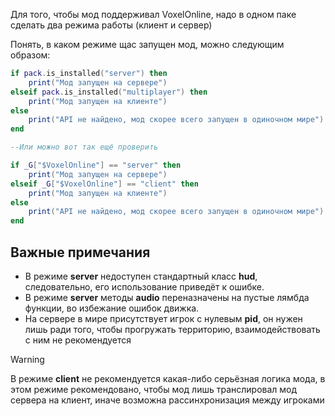Для того, чтобы мод поддерживал VoxelOnline, надо в одном паке сделать два режима работы (клиент и сервер)

Понять, в каком режиме щас запущен мод, можно следующим образом:
```lua
if pack.is_installed("server") then
	print("Мод запущен на сервере")
elseif pack.is_installed("multiplayer") then
	print("Мод запущен на клиенте")
else
	print("API не найдено, мод скорее всего запущен в одиночном мире")
end

--Или можно вот так ещё проверить

if _G["$VoxelOnline"] == "server" then
	print("Мод запущен на сервере")
elseif _G["$VoxelOnline"] == "client" then
	print("Мод запущен на клиенте")
else
	print("API не найдено, мод скорее всего запущен в одиночном мире")
end
```

## Важные примечания

- В режиме **server** недоступен стандартный класс **hud**, следовательно, его использование приведёт к ошибке. 
- В режиме **server** методы **audio** переназначены на пустые лямбда функции, во избежание ошибок движка.
- На сервере в мире присутствует игрок с нулевым **pid**, он нужен лишь ради того, чтобы прогружать территорию, взаимодействовать с ним не рекомендуется

>[!WARNING]
> В режиме **client** не рекомендуется какая-либо серьёзная логика мода, в этом режиме рекомендовано, чтобы мод лишь транслировал мод сервера на клиент, иначе возможна рассинхронизация между игроками
